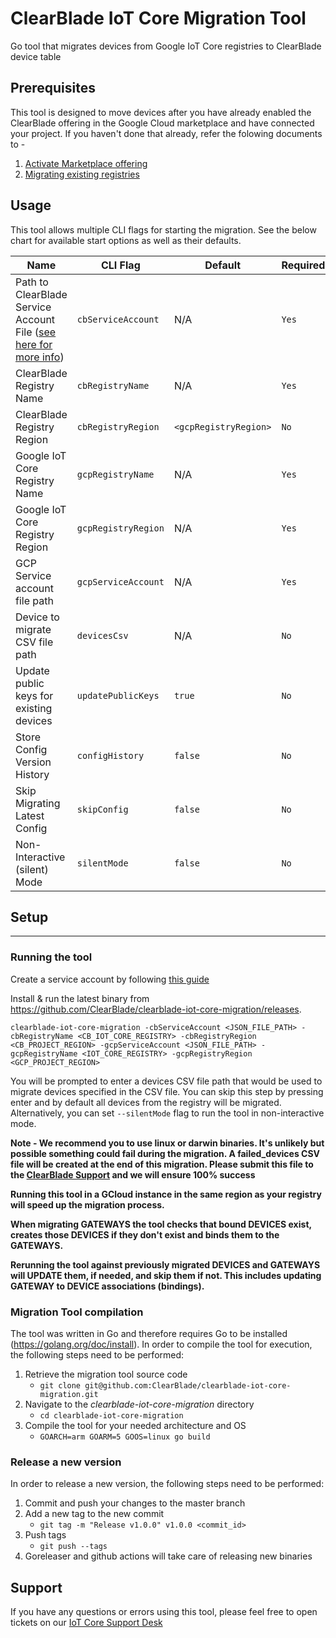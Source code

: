 # ClearBlade IoT Core Migration Tool

Go tool that migrates devices from Google IoT Core registries to ClearBlade device table

## Prerequisites

This tool is designed to move devices after you have already enabled the ClearBlade offering in the Google Cloud marketplace and have connected your project. If you haven't done that already, refer the folowing documents to -

1. [Activate Marketplace offering](https://clearblade.atlassian.net/wiki/spaces/IC/pages/2230976570/Google+Cloud+Marketplace+Activation)
2. [Migrating existing registries](https://clearblade.atlassian.net/wiki/spaces/IC/pages/2207449095/Migration+Tutorial)

## Usage

This tool allows multiple CLI flags for starting the migration. See the below chart for available start options as well as their defaults.

| Name | CLI Flag | Default | Required |
| ---- | -------- | ------- | -------- |
| Path to ClearBlade Service Account File ([see here for more info](https://clearblade.atlassian.net/wiki/spaces/IC/pages/2240675843/Add+service+accounts+to+a+project))          | `cbServiceAccount`  | N/A                   | `Yes`  |
| ClearBlade Registry Name                | `cbRegistryName`    | N/A                   | `Yes`  |
| ClearBlade Registry Region              | `cbRegistryRegion`  | `<gcpRegistryRegion>` | `No`   |
| Google IoT Core Registry Name           | `gcpRegistryName`   | N/A                   | `Yes`  |
| Google IoT Core Registry Region         | `gcpRegistryRegion` | N/A                   | `Yes`  |
| GCP Service account file path           | `gcpServiceAccount` | N/A                   | `Yes`  |
| Device to migrate CSV file path         | `devicesCsv`        | N/A                   | `No`   |
| Update public keys for existing devices | `updatePublicKeys`  | `true`                | `No`   |
| Store Config Version History            | `configHistory`     | `false`               | `No`   |
| Skip Migrating Latest Config            | `skipConfig`        | `false`               | `No`   |
| Non-Interactive (silent) Mode           | `silentMode`        | `false`               | `No`   |

## Setup

---

### Running the tool

Create a service account by following [this guide](https://clearblade.atlassian.net/wiki/spaces/IC/pages/2240675843/Add+service+accounts+to+a+project)

Install & run the latest binary from https://github.com/ClearBlade/clearblade-iot-core-migration/releases.

`clearblade-iot-core-migration -cbServiceAccount <JSON_FILE_PATH> -cbRegistryName <CB_IOT_CORE_REGISTRY> -cbRegistryRegion <CB_PROJECT_REGION> -gcpServiceAccount <JSON_FILE_PATH> -gcpRegistryName <IOT_CORE_REGISTRY> -gcpRegistryRegion <GCP_PROJECT_REGION>`

You will be prompted to enter a devices CSV file path that would be used to migrate devices specified in the CSV file. You can skip this step by pressing enter and by default all devices from the registry will be migrated. Alternatively, you can set `--silentMode` flag to run the tool in non-interactive mode.

**Note - We recommend you to use linux or darwin binaries. It's unlikely but possible something could fail during the migration. A failed_devices CSV file will be created at the end of this migration. Please submit this file to the [ClearBlade Support](https://clearblade.atlassian.net/servicedesk/customer/portal/1/group/1/create/20) and we will ensure 100% success**

**Running this tool in a GCloud instance in the same region as your registry will speed up the migration process.**

**When migrating GATEWAYS the tool checks that bound DEVICES exist, creates those DEVICES if they don't exist and binds them to the GATEWAYS.**

**Rerunning the tool against previously migrated DEVICES and GATEWAYS will UPDATE them, if needed, and skip them if not. This includes updating GATEWAY to DEVICE associations (bindings).**

### Migration Tool compilation

The tool was written in Go and therefore requires Go to be installed (https://golang.org/doc/install). In order to compile the tool for execution, the following steps need to be performed:

1.  Retrieve the migration tool source code
    - `git clone git@github.com:ClearBlade/clearblade-iot-core-migration.git`
2.  Navigate to the _clearblade-iot-core-migration_ directory
    - `cd clearblade-iot-core-migration`
3.  Compile the tool for your needed architecture and OS
    - `GOARCH=arm GOARM=5 GOOS=linux go build`

### Release a new version

In order to release a new version, the following steps need to be performed:

1.  Commit and push your changes to the master branch
2.  Add a new tag to the new commit
    - `git tag -m "Release v1.0.0" v1.0.0 <commit_id>`
3.  Push tags
    - `git push --tags`
4.  Goreleaser and github actions will take care of releasing new binaries

## Support

If you have any questions or errors using this tool, please feel free to open tickets on our [IoT Core Support Desk](https://clearblade.atlassian.net/servicedesk/customer/portal/1/group/1/create/20)
